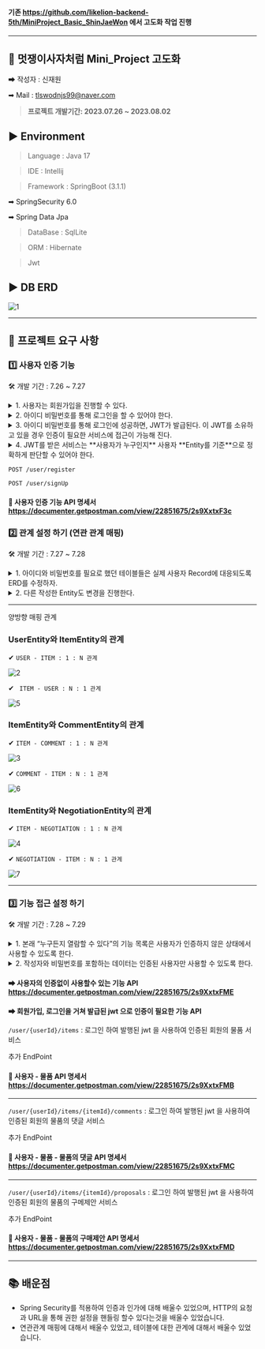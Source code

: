#### 기존 https://github.com/likelion-backend-5th/MiniProject_Basic_ShinJaeWon 에서 고도화 작업 진행
-----
## 🦁 멋쟁이사자처럼 Mini_Project 고도화

➡ 작성자 : 신재원

➡ Mail : tlswodnjs99@naver.com

> **프로젝트 개발기간: 2023.07.26 ~ 2023.08.02**

## ▶ Environment
> Language : Java 17

> IDE : Intellij

> Framework : SpringBoot (3.1.1)

➡ SpringSecurity 6.0

➡ Spring Data Jpa

> DataBase : SqlLite

> ORM : Hibernate

> Jwt

## ▶ DB ERD
![1](https://github.com/likelion-backend-5th/Project_1_ShinJaeWon/assets/95893341/47f2ca56-1cef-46ed-9450-8dac72daac30)



----


## 👀 프로젝트 요구 사항 
### 1️⃣ 사용자 인증 기능
🛠 개발 기간 : 7.26 ~ 7.27 
<details>
<summary> 1. 사용자는 회원가입을 진행할 수 있다. </summary>
<div markdown="1">
<br>
<ul>
  <li>회원가입에 필요한 정보는 아이디와 비밀번호가 필수이다.</li><br>
  <li>부수적으로 전화번호, 이메일, 주소 정보를 기입할 수 있다.</li><br>
  <li>이에 필요한 사용자 Entity는 직접 작성하도록 한다.</li><br>
</ul>
  </div>
</details>
<details>
<summary> 2. 아이디 비밀번호를 통해 로그인을 할 수 있어야 한다.  </summary>
<div markdown="1">
<br>

  </div>
</details>
<details>
<summary> 3. 아이디 비밀번호를 통해 로그인에 성공하면, JWT가 발급된다. 이 JWT를 소유하고 있을 경우 인증이 필요한 서비스에 접근이 가능해 진다.   </summary>
<div markdown="1">
<br>
<ul>
  <li>인증이 필요한 서비스는 추후(미션 후반부) 정의한다.</li><br>
</ul>
  </div>
</details>
<details>
<summary> 4. JWT를 받은 서비스는 **사용자가 누구인지** 사용자 **Entity를 기준**으로 정확하게 판단할 수 있어야 한다. </summary>
<div markdown="1">
<br>
<ul>
</ul>
  </div>
</details>

`POST /user/register`

`POST /user/signUp`

#### 🔎 사용자 인증 기능 API 명세서 https://documenter.getpostman.com/view/22851675/2s9XxtxF3c


### 2️⃣ 관계 설정 하기 (연관 관계 매핑)
🛠 개발 기간 : 7.27 ~ 7.28 
<details>
<summary> 1. 아이디와 비밀번호를 필요로 했던 테이블들은 실제 사용자 Record에 대응되도록 ERD를 수정하자. </summary>
<div markdown="1">
<br>
<ul>
  <li>ERD 수정과 함께 해당 정보를 적당히 표현할 수 있도록 Entity를 재작성하자.</li><br>
  <li>그리고 ORM의 기능을 충실히 사용할 수 있도록 어노테이션을 활용한다.</li><br>
</ul>
  </div>
</details>
<details>
<summary> 2. 다른 작성한 Entity도 변경을 진행한다.  </summary>
<div markdown="1">
<br>
<ul>
  <li>서로 참조하고 있는 테이블 관계가 있다면, 해당 사항이 표현될 수 있도록 Entity를 재작성한다.</li><br>
</ul>
  </div>
</details>

-----
양방향 매핑 관계

### UserEntity와 ItemEntity의 관계
✔ `USER - ITEM : 1 : N 관계` 

![2](https://github.com/likelion-backend-5th/Project_1_ShinJaeWon/assets/95893341/912619c4-df70-4568-96ef-add149628b57)

✔ ` ITEM - USER : N : 1 관계`

![5](https://github.com/likelion-backend-5th/Project_1_ShinJaeWon/assets/95893341/c0125bb5-823b-4e45-8c88-3c68033d184d)


### ItemEntity와 CommentEntity의 관계

✔ `ITEM - COMMENT : 1 : N 관계`  

![3](https://github.com/likelion-backend-5th/Project_1_ShinJaeWon/assets/95893341/7a52348b-82ac-4d60-8635-3b722b61340a)

✔ `COMMENT - ITEM : N : 1 관계`

![6](https://github.com/likelion-backend-5th/Project_1_ShinJaeWon/assets/95893341/284367ec-d6d8-4503-af27-95f2b425acb3)

### ItemEntity와 NegotiationEntity의 관계

✔ `ITEM - NEGOTIATION : 1 : N 관계` 

![4](https://github.com/likelion-backend-5th/Project_1_ShinJaeWon/assets/95893341/91bedf17-1d71-4417-b365-3363c58e1e9f)

✔ `NEGOTIATION - ITEM : N : 1 관계`

![7](https://github.com/likelion-backend-5th/Project_1_ShinJaeWon/assets/95893341/20c89864-c8bc-4c15-83ed-8839b56c6ebf)

------


### 3️⃣ 기능 접근 설정 하기 
🛠 개발 기간 : 7.28 ~ 7.29 

<details>
<summary> 1. 본래 “누구든지 열람할 수 있다”의 기능 목록은 사용자가 인증하지 않은 상태에서 사용할 수 있도록 한다. </summary>
<div markdown="1">
<br>
<ul>
  <li>등록된 물품 정보는 누구든지 열람할 수 있다.</li><br>
  <li>등록된 댓글은 누구든지 열람할 수 있다.</li><br>
  <li>기타 기능들</li><br>
</ul>
  </div>
</details>
<details>
<summary> 2. 작성자와 비밀번호를 포함하는 데이터는 인증된 사용자만 사용할 수 있도록 한다.  </summary>
<div markdown="1">
<br>
<ul>
  <li>이때 해당하는 기능에 포함되는 아이디 비밀번호 정보는, 1일차에 새로 작성한 사용자 Entity와의 관계로 대체한다.</li><br>
  <li>물품 정보 등록 → 물품 정보와 사용자 관계 설정</li><br>
  <li>댓글 등록 → 댓글과 사용자 관계 설정</li><br>
  <li>기타 등등</li><br>
  <li>누구든지 중고 거래를 목적으로 물품에 대한 정보를 등록할 수 있다.</li><br>
  <li>등록된 물품에 대한 질문을 위하여 댓글을 등록할 수 있다.</li><br>
  <li>등록된 물품에 대하여 구매 제안을 등록할 수 있다.</li><br>
  <li>기타 기능들</li><br>
</ul>
  </div>
</details>

#### ➡ 사용자의 인증없이 사용할수 있는 기능 API https://documenter.getpostman.com/view/22851675/2s9XxtxFME

#### ➡ 회원가입, 로그인을 거쳐 발급된 jwt 으로 인증이 필요한 기능 API


`/user/{userId}/items` : 로그인 하여 발행된 jwt 을 사용하여 인증된 회원의 물품 서비스

추가 EndPoint

#### 🔎 사용자 - 물품  API 명세서  https://documenter.getpostman.com/view/22851675/2s9XxtxFMB

----

`/user/{userId}/items/{itemId}/comments` : 로그인 하여 발행된 jwt 을 사용하여 인증된 회원의 물품의 댓글 서비스

추가 EndPoint

#### 🔎 사용자 - 물품 - 물품의 댓글 API 명세서 https://documenter.getpostman.com/view/22851675/2s9XxtxFMC 

----

`/user/{userId}/items/{itemId}/proposals` : 로그인 하여 발행된 jwt 을 사용하여 인증된 회원의 물품의 구메제안 서비스

추가 EndPoint

#### 🔎 사용자 - 물품 - 물품의 구매제안 API 명세서 https://documenter.getpostman.com/view/22851675/2s9XxtxFMD 

-----



## 📚 배운점
- Spring Security를 적용하여 인증과 인가에 대해 배울수 있었으며, HTTP의 요청과 URL을 통해 권한 설정을 핸들링 할수 있다는것을 배울수 있었습니다.
- 연관관계 매핑에 대해서 배울수 있었고, 테이블에 대한 관계에 대해서 배울수 있었습니다.
